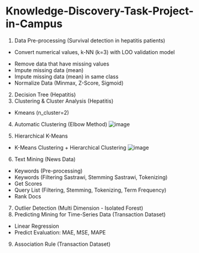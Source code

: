 # Knowledge-Discovery-Task-Project-in-Campus

1. Data Pre-processing (Survival detection in hepatitis patients)
- Convert numerical values, k-NN (k=3) with LOO validation model
* Remove data that have missing values
* Impute missing data (mean)
* Impute missing data (mean) in same class
* Normalize Data (Minmax, Z-Score, Sigmoid)
2. Decision Tree (Hepatitis)
3. Clustering & Cluster Analysis (Hepatitis)
- Kmeans (n_cluster=2)
4. Automatic Clustering (Elbow Method)
![image](https://user-images.githubusercontent.com/47806867/135236416-71433a61-fab5-404b-8760-c12eea95d6b1.png)

5. Hierarchical K-Means
- K-Means Clustering + Hierarchical Clustering
![image](https://user-images.githubusercontent.com/47806867/135236520-94b726c1-6025-4455-a403-ceb949e49fe9.png)

6. Text Mining (News Data)
- Keywords (Pre-processing)
- Keywords (Filtering Sastrawi, Stemming Sastrawi, Tokenizing)
- Get Scores
- Query List (Filtering, Stemming, Tokenizing, Term Frequency)
- Rank Docs
7. Outlier Detection (Multi Dimension - Isolated Forest)
8. Predicting Mining for Time-Series Data (Transaction Dataset)
- Linear Regression
- Predict Evaluation: MAE, MSE, MAPE
9. Association Rule (Transaction Dataset)
